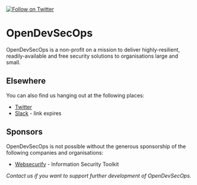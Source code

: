 [![Follow on Twitter](https://img.shields.io/twitter/follow/opendevsecops.svg?logo=twitter)](https://twitter.com/opendevsecops)

# OpenDevSecOps

OpenDevSecOps is a non-profit on a mission to deliver highly-resilient, readily-available and free security solutions to organisations large and small.

## Elsewhere

You can also find us hanging out at the following places:

* [Twitter](https://twitter.com/opendevsecops)
* [Slack](https://join.slack.com/t/opendevsecops/shared_invite/enQtNDYyMTE4OTMzNjk2LTMzNGU0MWIwYWRlM2U3ZGEwM2YyYTM3Njg1MzIwODc2ZDgwNGRhNmRjYjU2N2Y1MjNiYWM4ZWMxNWE1OWM2YjI) - link expires

## Sponsors

OpenDevSecOps is not possible without the generous sponsorship of the following companies and organisations:

* [Websecurify](https://websecurify.com) - Information Security Toolkit

_Contact us if you want to support further development of OpenDevSecOps._
